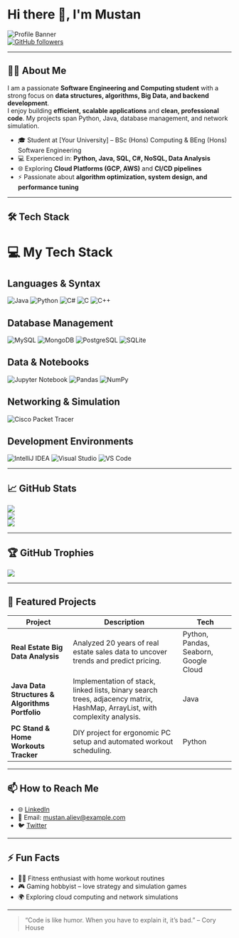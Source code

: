 # Hi there 👋, I'm Mustan 

![Profile Banner](https://img.shields.io/badge/Status-Active-brightgreen)  
[![GitHub followers](https://img.shields.io/github/followers/Mustan-dev?label=Follow&style=social)](https://github.com/Mustan-dev)

---

## 👨‍💻 About Me

I am a passionate **Software Engineering and Computing student** with a strong focus on **data structures, algorithms, Big Data, and backend development**.  
I enjoy building **efficient, scalable applications** and **clean, professional code**. My projects span Python, Java, database management, and network simulation.

- 🎓 Student at [Your University] – BSc (Hons) Computing & BEng (Hons) Software Engineering  
- 💻 Experienced in: **Python, Java, SQL, C#, NoSQL, Data Analysis**  
- 🌐 Exploring **Cloud Platforms (GCP, AWS)** and **CI/CD pipelines**  
- ⚡ Passionate about **algorithm optimization, system design, and performance tuning**

---

## 🛠️ Tech Stack

# 💻 My Tech Stack

## Languages & Syntax
![Java](https://img.shields.io/badge/Java-%23ED8B00.svg?style=for-the-badge&logo=openjdk&logoColor=white) ![Python](https://img.shields.io/badge/Python-3670A0?style=for-the-badge&logo=python&logoColor=ffdd54) ![C#](https://img.shields.io/badge/C%23-%23239120.svg?style=for-the-badge&logo=csharp&logoColor=white) ![C](https://img.shields.io/badge/C-%2300599C.svg?style=for-the-badge&logo=c&logoColor=white) ![C++](https://img.shields.io/badge/C++-%2300599C.svg?style=for-the-badge&logo=c%2B%2B&logoColor=white)

## Database Management
![MySQL](https://img.shields.io/badge/MySQL-4479A1.svg?style=for-the-badge&logo=mysql&logoColor=white) ![MongoDB](https://img.shields.io/badge/MongoDB-%2347A248.svg?style=for-the-badge&logo=mongodb&logoColor=white) ![PostgreSQL](https://img.shields.io/badge/PostgreSQL-%23316192.svg?style=for-the-badge&logo=postgresql&logoColor=white) ![SQLite](https://img.shields.io/badge/SQLite-%2307405e.svg?style=for-the-badge&logo=sqlite&logoColor=white)

## Data & Notebooks
![Jupyter Notebook](https://img.shields.io/badge/Jupyter-FF6600?style=for-the-badge&logo=jupyter&logoColor=white) ![Pandas](https://img.shields.io/badge/Pandas-150458?style=for-the-badge&logo=pandas&logoColor=white) ![NumPy](https://img.shields.io/badge/NumPy-%23013243.svg?style=for-the-badge&logo=numpy&logoColor=white)

## Networking & Simulation
![Cisco Packet Tracer](https://img.shields.io/badge/Cisco-%23049fd9.svg?style=for-the-badge&logo=cisco&logoColor=black)

## Development Environments
![IntelliJ IDEA](https://img.shields.io/badge/IntelliJ%20IDEA-000000.svg?style=for-the-badge&logo=intellij-idea&logoColor=white) ![Visual Studio](https://img.shields.io/badge/Visual%20Studio-5C2D91.svg?style=for-the-badge&logo=visual-studio&logoColor=white) ![VS Code](https://img.shields.io/badge/VS%20Code-007ACC.svg?style=for-the-badge&logo=visual-studio-code&logoColor=white)




---

## 📈 GitHub Stats

![](https://github-readme-stats.vercel.app/api?username=Mustan-dev&theme=transparent&hide_border=false&include_all_commits=true&count_private=true)<br/>
![](https://nirzak-streak-stats.vercel.app/?user=Mustan-dev&theme=transparent&hide_border=false)<br/>
![](https://github-readme-stats.vercel.app/api/top-langs/?username=Mustan-dev&theme=transparent&hide_border=false&include_all_commits=true&count_private=true&layout=compact)


---

## 🏆 GitHub Trophies
![](https://github-profile-trophy.vercel.app/?username=Mustan-dev&theme=transparent&no-frame=false&no-bg=true&margin-w=4)

---

## 📂 Featured Projects

| Project | Description | Tech |
|---------|-------------|------|
| **Real Estate Big Data Analysis** | Analyzed 20 years of real estate sales data to uncover trends and predict pricing. | Python, Pandas, Seaborn, Google Cloud |
| **Java Data Structures & Algorithms Portfolio** | Implementation of stack, linked lists, binary search trees, adjacency matrix, HashMap, ArrayList, with complexity analysis. | Java |
| **PC Stand & Home Workouts Tracker** | DIY project for ergonomic PC setup and automated workout scheduling. | Python |

---

## 📫 How to Reach Me

- 🌐 [LinkedIn](https://www.linkedin.com/in/mustan-aliev)  
- 📧 Email: mustan.aliev@example.com  
- 🐦 [Twitter](https://twitter.com/MustanAliev)  

---

## ⚡ Fun Facts

- 🏋️‍♂️ Fitness enthusiast with home workout routines  
- 🎮 Gaming hobbyist – love strategy and simulation games  
- 🌍 Exploring cloud computing and network simulations  

---

> “Code is like humor. When you have to explain it, it’s bad.” – Cory House
